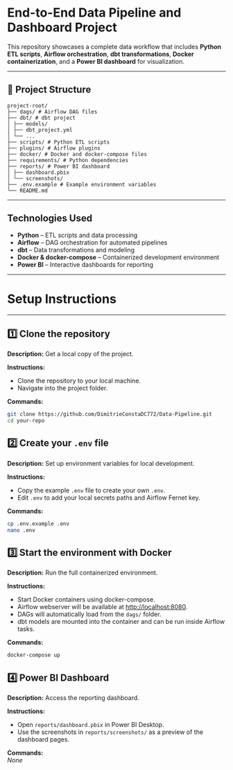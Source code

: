 # End-to-End Data Pipeline and Dashboard Project

This repository showcases a complete data workflow that includes **Python ETL scripts**, **Airflow orchestration**, **dbt transformations**, **Docker containerization**, and a **Power BI dashboard** for visualization.

---

## 📁 Project Structure
```
project-root/
├── dags/ # Airflow DAG files
├── dbt/ # dbt project
│ ├── models/
│ ├── dbt_project.yml
│ └── ...
├── scripts/ # Python ETL scripts
├── plugins/ # Airflow plugins
├── docker/ # Docker and docker-compose files
├── requirements/ # Python dependencies
├── reports/ # Power BI dashboard
│ ├── dashboard.pbix
│ └── screenshots/
├── .env.example # Example environment variables
└── README.md
```
---

## Technologies Used

- **Python** – ETL scripts and data processing
- **Airflow** – DAG orchestration for automated pipelines
- **dbt** – Data transformations and modeling
- **Docker & docker-compose** – Containerized development environment
- **Power BI** – Interactive dashboards for reporting

---

# Setup Instructions

---

## 1️⃣ Clone the repository

**Description:** Get a local copy of the project.

**Instructions:**
- Clone the repository to your local machine.
- Navigate into the project folder.

**Commands:**
```bash
git clone https://github.com/DimitrieConstaDC772/Data-Pipeline.git
cd your-repo
```

## 2️⃣ Create your `.env` file

**Description:** Set up environment variables for local development.

**Instructions:**
- Copy the example `.env` file to create your own `.env`.
- Edit `.env` to add your local secrets paths and Airflow Fernet key.

**Commands:**
```bash
cp .env.example .env
nano .env
```

## 3️⃣ Start the environment with Docker

**Description:** Run the full containerized environment.

**Instructions:**
- Start Docker containers using docker-compose.
- Airflow webserver will be available at [http://localhost:8080](http://localhost:8080).
- DAGs will automatically load from the `dags/` folder.
- dbt models are mounted into the container and can be run inside Airflow tasks.

**Commands:**
```bash
docker-compose up
```

## 4️⃣ Power BI Dashboard

**Description:** Access the reporting dashboard.

**Instructions:**
- Open `reports/dashboard.pbix` in Power BI Desktop.
- Use the screenshots in `reports/screenshots/` as a preview of the dashboard pages.

**Commands:**  
_None_


